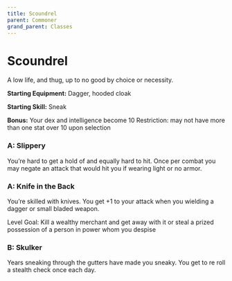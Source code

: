 ```yaml
---
title: Scoundrel
parent: Commoner
grand_parent: Classes
---
```

# Scoundrel

A low life, and thug, up to no good by choice or necessity.

**Starting Equipment:** Dagger, hooded cloak

**Starting Skill:** Sneak

**Bonus:** Your dex and intelligence become 10
Restriction: may not have more than one stat over 10 upon selection

### A: Slippery
You’re hard to get a hold of and equally hard to hit. Once per combat you may
negate an attack that would hit you if wearing light or no armor.

### A: Knife in the Back
You’re skilled with knives. You get +1 to your attack when you wielding a
dagger or small bladed weapon.

Level Goal: Kill a wealthy merchant and get away with it or steal a prized
possession of a person in power whom you despise

### B: Skulker
Years sneaking through the gutters have made you sneaky. You get to re roll a
stealth check once each day. 

